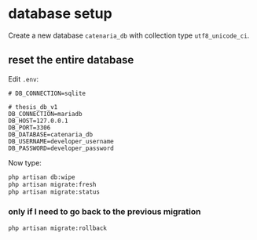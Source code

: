 # database setup

Create a new database `catenaria_db` with collection type `utf8_unicode_ci`.

## reset the entire database

Edit `.env`:

```env
# DB_CONNECTION=sqlite

# thesis_db_v1
DB_CONNECTION=mariadb
DB_HOST=127.0.0.1
DB_PORT=3306
DB_DATABASE=catenaria_db
DB_USERNAME=developer_username
DB_PASSWORD=developer_password
```

Now type:

```bash
php artisan db:wipe
php artisan migrate:fresh
php artisan migrate:status
```

### only if I need to go back to the previous migration

```bash
php artisan migrate:rollback
```

